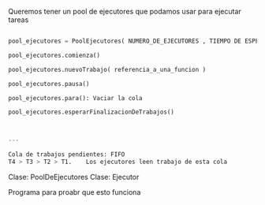 Queremos tener un pool de ejecutores que podamos usar para ejecutar tareas


```py

pool_ejecutores = PoolEjecutores( NUMERO_DE_EJECUTORES , TIEMPO DE ESPERA )

pool_ejecutores.comienza()

pool_ejecutores.nuevoTrabajo( referencia_a_una_funcion )

pool_ejecutores.pausa()

pool_ejecutores.para(): Vaciar la cola

pool_ejecutores.esperarFinalizacionDeTrabajos()



---

Cola de trabajos pendientes: FIFO
T4 > T3 > T2 > T1.    Los ejecutores leen trabajo de esta cola

```

Clase: PoolDeEjecutores
Clase: Ejecutor

Programa para proabr que esto funciona
